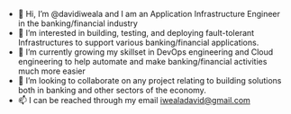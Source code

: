 - 👋 Hi, I’m @davidiweala and I am an Application Infrastructure Engineer in the banking/financial industry 
- 👀 I’m interested in building, testing, and deploying fault-tolerant Infrastructures to support various banking/financial applications.
- 🌱 I’m currently growing my skillset in DevOps engineering and Cloud engineering to help automate and make banking/financial activities much more easier 
- 💞️ I’m looking to collaborate on any project relating to building solutions both in banking and other sectors of the economy.
- 📫 I can be reached through my email iwealadavid@gmail.com

